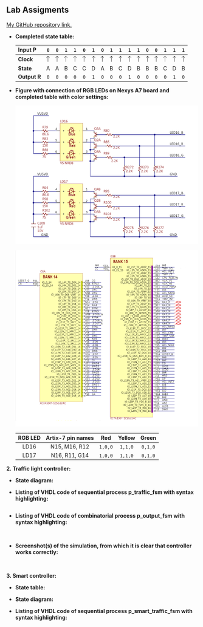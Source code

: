 ## Lab Assigments

[My GitHub repository link.](https://github.com/UgurErdemYURT/Digital-electronics-1/tree/main/Labs)

  - **Completed state table:**
  
	| **Input P** | `0` | `0` | `1` | `1` | `0` | `1` | `0` | `1` | `1` | `1` | `1` | `0` | `0` | `1` | `1` | `1` |
	| :-- | :-: | :-: | :-: | :-: | :-: | :-: | :-: | :-: | :-: | :-: | :-: | :-: | :-: | :-: | :-: | :-: |
	| **Clock** | ![rising](Images/eq_uparrow.png) | ![rising](Images/eq_uparrow.png) | ![rising](Images/eq_uparrow.png) | ![rising](Images/eq_uparrow.png) | ![rising](Images/eq_uparrow.png) | ![rising](Images/eq_uparrow.png) | ![rising](Images/eq_uparrow.png) | ![rising](Images/eq_uparrow.png) | ![rising](Images/eq_uparrow.png) | ![rising](Images/eq_uparrow.png) | ![rising](Images/eq_uparrow.png) | ![rising](Images/eq_uparrow.png) | ![rising](Images/eq_uparrow.png) | ![rising](Images/eq_uparrow.png) | ![rising](Images/eq_uparrow.png) | ![rising](Images/eq_uparrow.png) |
	| **State** | A | A | B | C | C | D | A | B | C | D | B | B | B | C | D | B |
	| **Output R** | `0` | `0` | `0` | `0` | `0` | `1` | `0` | `0` | `0` | `1` | `0` | `0` | `0` | `0` | `1` | `0` |
   
  
  - **Figure with connection of RGB LEDs on Nexys A7 board and completed table with color settings:**
	
	![capture_1](https://github.com/UgurErdemYURT/Digital-electronics-1/blob/main/Labs/08-traffic_lights/Images/capture_1.PNG)

	![capture_2](https://github.com/UgurErdemYURT/Digital-electronics-1/blob/main/Labs/08-traffic_lights/Images/capture_2.PNG)


	| **RGB LED** | **Artix-7 pin names** | **Red** | **Yellow** | **Green** |
	| :-: | :-: | :-: | :-: | :-: |
	| LD16 | N15, M16, R12 | `1,0,0` | `1,1,0` | `0,1,0` |
	| LD17 | N16, R11, G14 | `1,0,0` | `1,1,0` | `0,1,0` |

  **2. Traffic light controller:**

  - **State diagram:**



  - **Listing of VHDL code of sequential process p_traffic_fsm with syntax highlighting:**

```VHDL


```

  - **Listing of VHDL code of combinatorial process p_output_fsm with syntax highlighting:**

	![]()
	
	
  - **Screenshot(s) of the simulation, from which it is clear that controller works correctly:**
  
 	![]()
 
	
  **3. Smart controller:**

  - **State table:**



  - **State diagram:**



  - **Listing of VHDL code of sequential process p_smart_traffic_fsm with syntax highlighting:**




